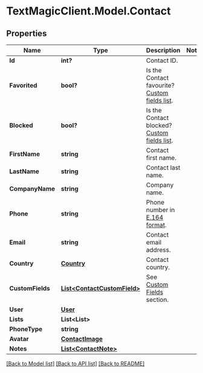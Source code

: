 # TextMagicClient.Model.Contact
## Properties

Name | Type | Description | Notes
------------ | ------------- | ------------- | -------------
**Id** | **int?** | Contact ID. | 
**Favorited** | **bool?** | Is the Contact favourite? [Custom fields list](http://docs.textmagictesting.com/#operation/getFavourites). | 
**Blocked** | **bool?** | Is the Contact blocked? [Custom fields list](http://docs.textmagictesting.com/#operation/getBlockedContacts). | 
**FirstName** | **string** | Contact first name. | 
**LastName** | **string** | Contact last name. | 
**CompanyName** | **string** | Company name. | 
**Phone** | **string** | Phone number in [E.164 format](https://en.wikipedia.org/wiki/E.164). | 
**Email** | **string** | Contact email address. | 
**Country** | [**Country**](Country.md) | Contact country. | 
**CustomFields** | [**List&lt;ContactCustomField&gt;**](ContactCustomField.md) | See [Custom Fields](http://docs.textmagictesting.com/#tag/Custom-Fields) section. | 
**User** | [**User**](User.md) |  | 
**Lists** | **List&lt;List&gt;** |  | 
**PhoneType** | **string** |  | 
**Avatar** | [**ContactImage**](ContactImage.md) |  | 
**Notes** | [**List&lt;ContactNote&gt;**](ContactNote.md) |  | 

[[Back to Model list]](../README.md#documentation-for-models) [[Back to API list]](../README.md#documentation-for-api-endpoints) [[Back to README]](../README.md)

